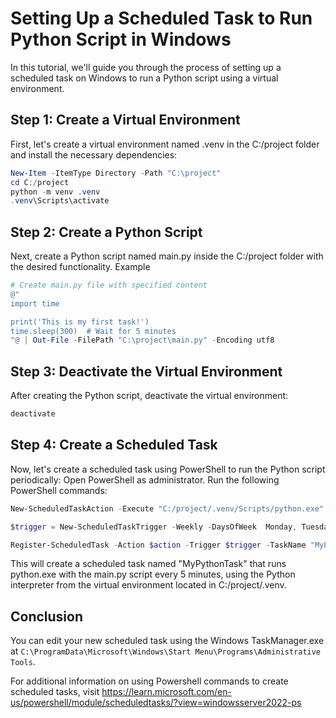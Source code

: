 # Setting Up a Scheduled Task to Run Python Script in Windows
In this tutorial, we'll guide you through the process of setting up a scheduled task on Windows to run a Python script using a virtual environment.

## Step 1: Create a Virtual Environment
First, let's create a virtual environment named .venv in the C:/project folder and install the necessary dependencies:

```powershell
New-Item -ItemType Directory -Path "C:\project"
cd C:/project
python -m venv .venv
.venv\Scripts\activate
```

## Step 2: Create a Python Script
Next, create a Python script named main.py inside the C:/project folder with the desired functionality. Example

```powershell
# Create main.py file with specified content
@"
import time

print('This is my first task!')
time.sleep(300)  # Wait for 5 minutes
"@ | Out-File -FilePath "C:\project\main.py" -Encoding utf8
```


## Step 3: Deactivate the Virtual Environment
After creating the Python script, deactivate the virtual environment:

```powershell
deactivate
```

## Step 4: Create a Scheduled Task
Now, let's create a scheduled task using PowerShell to run the Python script periodically:
Open PowerShell as administrator.
Run the following PowerShell commands:

```powershell
New-ScheduledTaskAction -Execute "C:/project/.venv/Scripts/python.exe" -Argument "C:/project/main.py" -WorkingDirectory "C:/project/"
```

```powershell
$trigger = New-ScheduledTaskTrigger -Weekly -DaysOfWeek  Monday, Tuesday, Wednesday, Thursday, Friday -At 10am
```

```powershell
Register-ScheduledTask -Action $action -Trigger $trigger -TaskName "MyPythonTask" -Description "Runs python project from Monday to Friday at 10am"
```

This will create a scheduled task named "MyPythonTask" that runs python.exe with the main.py script every 5 minutes, using the Python interpreter from the virtual environment located in C:/project/.venv.

## Conclusion
You can edit your new scheduled task using the Windows TaskManager.exe at `C:\ProgramData\Microsoft\Windows\Start Menu\Programs\Administrative Tools`.

For additional information on using Powershell commands to create scheduled tasks, visit https://learn.microsoft.com/en-us/powershell/module/scheduledtasks/?view=windowsserver2022-ps
